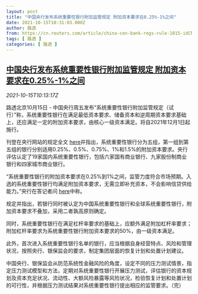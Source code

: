 ```yaml
---
layout: post
title: "中国央行发布系统重要性银行附加监管规定 附加资本要求在0.25%-1%之间"
date: 2021-10-15T10:31:03.000Z
author: 路透
from: https://cn.reuters.com/article/china-cen-bank-regs-rule-1015-idCNKBS2H50UI
tags: [ 路透 ]
categories: [ 路透 ]
---
```

<!--1634293863000-->
[中国央行发布系统重要性银行附加监管规定 附加资本要求在0.25%-1%之间](https://cn.reuters.com/article/china-cen-bank-regs-rule-1015-idCNKBS2H50UI)
------

<div>
<div><i>2021-10-15T10:13:17Z</i></div><p>路透北京10月15日 - 中国央行周五发布“系统重要性银行附加监管规定（试行）”称，系统重要性银行在满足最低资本要求、储备资本和逆周期资本要求基础上，还应满足一定的附加资本要求，由核心一级资本满足。将自2021年12月1日起施行。</p><p>刊登在央行网站的规定全文 <a href="http://www.pbc.gov.cn/tiaofasi/144941/144957/4361118/index.html">here</a>并指出，系统重要性银行分为五组，第一组到第五组的银行分别适用0.25%、0.5%、0.75%、1%和1.5%的附加资本要求。央行评估认定了19家国内系统重要性银行，包括六家国有商业银行、九家股份制商业银行和四家城市商业银行。</p><p>“系统重要性银行的附加资本要求在0.25%到1%之间，监管力度符合市场预期。入选的系统重要性银行均满足附加资本要求，无需立即补充资本，不会影响信贷供给能力。”央行在答记者问 <a href="http://www.pbc.gov.cn/goutongjiaoliu/113456/113469/4360751/index.html">here</a>中称。</p><p>规定并指出，若银行同时被认定为中国系统重要性银行和全球系统重要性银行，附加资本要求不叠加，采用二者孰高原则确定。</p><p>同时，系统重要性银行在满足杠杆率要求的基础上，应额外满足附加杠杆率要求；附加杠杆率要求为系统重要性银行附加资本要求的50%，由一级资本满足。</p><p>此外，首次进入系统重要性银行名单的银行，应当根据自身经营特点、风险和管理状况，按照央行、银保监会的要求，制定集团层面的恢复计划和处置计划建议。</p><p>中国央行、银保监会从防范系统性金融风险的角度，设定不同的压力测试情景，指定压力测试模型和方法，定期对系统重要性银行开展压力测试，评估银行的资本规划及资本充足状况、流动性、大额风险暴露等风险状况，检验恢复计划和处置计划的可行性，并根据压力测试结果对系统重要性银行提出相应的监管要求。（完）</p>
</div>
